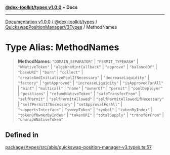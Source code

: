 [**@dex-toolkit/types v1.0.0**](../../../README.md) • **Docs**

***

[Documentation v1.0.0](../../../../../packages.md) / [@dex-toolkit/types](../../../README.md) / [QuickswapPositionManagerV3Types](../README.md) / MethodNames

# Type Alias: MethodNames

> **MethodNames**: `"DOMAIN_SEPARATOR"` \| `"PERMIT_TYPEHASH"` \| `"WNativeToken"` \| `"algebraMintCallback"` \| `"approve"` \| `"balanceOf"` \| `"baseURI"` \| `"burn"` \| `"collect"` \| `"createAndInitializePoolIfNecessary"` \| `"decreaseLiquidity"` \| `"factory"` \| `"getApproved"` \| `"increaseLiquidity"` \| `"isApprovedForAll"` \| `"mint"` \| `"multicall"` \| `"name"` \| `"ownerOf"` \| `"permit"` \| `"poolDeployer"` \| `"positions"` \| `"refundNativeToken"` \| `"safeTransferFrom"` \| `"selfPermit"` \| `"selfPermitAllowed"` \| `"selfPermitAllowedIfNecessary"` \| `"selfPermitIfNecessary"` \| `"setApprovalForAll"` \| `"supportsInterface"` \| `"sweepToken"` \| `"symbol"` \| `"tokenByIndex"` \| `"tokenOfOwnerByIndex"` \| `"tokenURI"` \| `"totalSupply"` \| `"transferFrom"` \| `"unwrapWNativeToken"`

## Defined in

[packages/types/src/abis/quickswap-position-manager-v3.types.ts:57](https://github.com/niZmosis/dex-toolkit/blob/3d8b41b44787b30fbea5de3ab4737662ffb61bc8/packages/types/src/abis/quickswap-position-manager-v3.types.ts#L57)
